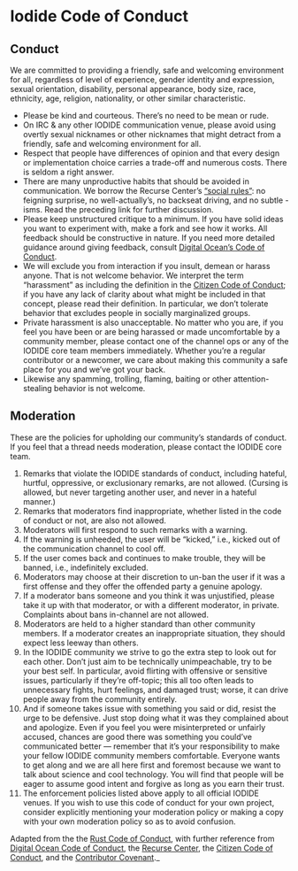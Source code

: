 # Iodide Code of Conduct

## Conduct

We are committed to providing a friendly, safe and welcoming environment for all, regardless of level of experience, gender identity and expression, sexual orientation, disability, personal appearance, body size, race, ethnicity, age, religion, nationality, or other similar characteristic.

- Please be kind and courteous. There’s no need to be mean or rude.
- On IRC & any other IODIDE communication venue, please avoid using overtly sexual nicknames or other nicknames that might detract from a friendly, safe and welcoming environment for all.
- Respect that people have differences of opinion and that every design or implementation choice carries a trade-off and numerous costs. There is seldom a right answer.
- There are many unproductive habits that should be avoided in communication. We borrow the Recurse Center’s [“social rules”](https://www.recurse.com/manual#sec-environment): no feigning surprise, no well-actually’s, no backseat driving, and no subtle -isms. Read the preceding link for further discussion.
- Please keep unstructured critique to a minimum. If you have solid ideas you want to experiment with, make a fork and see how it works. All feedback should be constructive in nature. If you need more detailed guidance around giving feedback, consult [Digital Ocean’s Code of Conduct](https://github.com/digitalocean/engineering-code-of-conduct#giving-and-receiving-feedback).
- We will exclude you from interaction if you insult, demean or harass anyone. That is not welcome behavior. We interpret the term “harassment” as including the definition in the [Citizen Code of Conduct](http://citizencodeofconduct.org/); if you have any lack of clarity about what might be included in that concept, please read their definition. In particular, we don’t tolerate behavior that excludes people in socially marginalized groups.
- Private harassment is also unacceptable. No matter who you are, if you feel you have been or are being harassed or made uncomfortable by a community member, please contact one of the channel ops or any of the IODIDE core team members immediately. Whether you’re a regular contributor or a newcomer, we care about making this community a safe place for you and we’ve got your back.
- Likewise any spamming, trolling, flaming, baiting or other attention-stealing behavior is not welcome.

## Moderation

These are the policies for upholding our community’s standards of conduct. If you feel that a thread needs moderation, please contact the IODIDE core team.

1. Remarks that violate the IODIDE standards of conduct, including hateful, hurtful, oppressive, or exclusionary remarks, are not allowed. (Cursing is allowed, but never targeting another user, and never in a hateful manner.)
2. Remarks that moderators find inappropriate, whether listed in the code of conduct or not, are also not allowed.
3. Moderators will first respond to such remarks with a warning.
4. If the warning is unheeded, the user will be “kicked,” i.e., kicked out of the communication channel to cool off.
5. If the user comes back and continues to make trouble, they will be banned, i.e., indefinitely excluded.
6. Moderators may choose at their discretion to un-ban the user if it was a first offense and they offer the offended party a genuine apology.
7. If a moderator bans someone and you think it was unjustified, please take it up with that moderator, or with a different moderator, in private. Complaints about bans in-channel are not allowed.
8. Moderators are held to a higher standard than other community members. If a moderator creates an inappropriate situation, they should expect less leeway than others.
9. In the IODIDE community we strive to go the extra step to look out for each other. Don’t just aim to be technically unimpeachable, try to be your best self. In particular, avoid flirting with offensive or sensitive issues, particularly if they’re off-topic; this all too often leads to unnecessary fights, hurt feelings, and damaged trust; worse, it can drive people away from the community entirely.
10. And if someone takes issue with something you said or did, resist the urge to be defensive. Just stop doing what it was they complained about and apologize. Even if you feel you were misinterpreted or unfairly accused, chances are good there was something you could’ve communicated better — remember that it’s your responsibility to make your fellow IODIDE community members comfortable. Everyone wants to get along and we are all here first and foremost because we want to talk about science and cool technology. You will find that people will be eager to assume good intent and forgive as long as you earn their trust.
11. The enforcement policies listed above apply to all official IODIDE venues.  If you wish to use this code of conduct for your own project, consider explicitly mentioning your moderation policy or making a copy with your own moderation policy so as to avoid confusion.

Adapted from the the [Rust Code of Conduct](https://www.rust-lang.org/en-US/conduct.html), with further reference from [Digital Ocean Code of Conduct](https://github.com/digitalocean/engineering-code-of-conduct#giving-and-receiving-feedback), the [Recurse Center](https://www.recurse.com/code-of-conduct), the [Citizen Code of Conduct](http://citizencodeofconduct.org/), and the [Contributor Covenant](https://www.contributor-covenant.org/version/1/4/code-of-conduct.html)._
